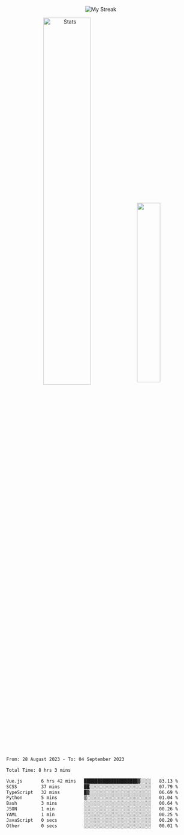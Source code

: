 <p align="center">
<picture>
  <source media="(prefers-color-scheme: dark)" srcset="http://github-readme-streak-stats.herokuapp.com?user=semolik&theme=dark&hide_border=true&background=DD272700">
  <img alt="My Streak" src="http://github-readme-streak-stats.herokuapp.com?user=semolik&hide_border=true">
</picture>
</p>
<div align="center">
  <picture>
    <source media="(prefers-color-scheme: dark)" srcset="https://github-readme-stats.vercel.app/api?username=semolik&show_icons=true&bg_color=DD272700&hide_border=true&theme=dark">
        <img alt="Stats" src="https://github-readme-stats.vercel.app/api?username=semolik&show_icons=true&bg_color=DD272700&hide_border=true" width="50%" >
  </picture>
  <sup>
  <picture>
  <source media="(prefers-color-scheme: dark)" srcset="https://github-readme-stats.vercel.app/api/top-langs/?username=semolik&layout=compact&hide_border=true&bg_color=DD272700&theme=dark">
  <img src="https://github-readme-stats.vercel.app/api/top-langs/?username=semolik&layout=compact&hide_border=true" width="35%" />
  </picture>
  </sup>
</div>
<!--START_SECTION:waka-->

```txt
From: 28 August 2023 - To: 04 September 2023

Total Time: 8 hrs 3 mins

Vue.js       6 hrs 42 mins   ████████████████████▓░░░░   83.13 %
SCSS         37 mins         ██░░░░░░░░░░░░░░░░░░░░░░░   07.79 %
TypeScript   32 mins         █▓░░░░░░░░░░░░░░░░░░░░░░░   06.69 %
Python       5 mins          ▒░░░░░░░░░░░░░░░░░░░░░░░░   01.04 %
Bash         3 mins          ░░░░░░░░░░░░░░░░░░░░░░░░░   00.64 %
JSON         1 min           ░░░░░░░░░░░░░░░░░░░░░░░░░   00.26 %
YAML         1 min           ░░░░░░░░░░░░░░░░░░░░░░░░░   00.25 %
JavaScript   0 secs          ░░░░░░░░░░░░░░░░░░░░░░░░░   00.20 %
Other        0 secs          ░░░░░░░░░░░░░░░░░░░░░░░░░   00.01 %
```

<!--END_SECTION:waka-->

